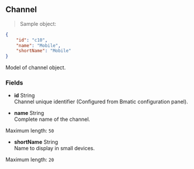 
## Channel

> Sample object:

```json
{
    "id": "c10",
    "name": "Mobile",
    "shortName": "Mobile"
}
```

Model of channel object.

### Fields

* **id** <span class="param-type">String</span><br>
Channel unique identifier (Configured from Bmatic configuration panel).

* **name** <span class="param-type">String</span><br>
Complete name of the channel.
<p>
    <span class="param-condition">Maximum length:</span> <code>50</code>
</p>

* **shortName** <span class="param-type">String</span><br>
Name to display in small devices.
<p>
    <span class="param-condition">Maximum length:</span> <code>20</code>
</p>
